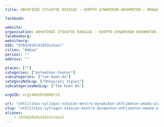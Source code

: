```yaml
---
title: ΑΘΛΗΤΙΚΟΣ ΣΥΛΛΟΓΟΣ ΝΙΚΑΙΑΣ – ΚΕΝΤΡΟ ΔΥΝΑΜΙΚΩΝ ΑΘΛΗΜΑΤΩΝ – ΟΜΑΔΑ ΑΛΑΪΣΚΑΣ-Αθήνα-Tae Kwon Do

facebook:

website:
organisation: ΑΘΛΗΤΙΚΟΣ ΣΥΛΛΟΓΟΣ ΝΙΚΑΙΑΣ – ΚΕΝΤΡΟ ΔΥΝΑΜΙΚΩΝ ΑΘΛΗΜΑΤΩΝ – ΟΜΑΔΑ ΑΛΑΪΣΚΑΣ
facebookorg:
websiteorg:
UID: "07042020141033school"
cities: "Αθήνα"
perioxi: ""
address: ""

places: [""]
categories: ["polemikes-texnes"]
subcategories: ["tae-kwon-do"]
categoryNoSLug: ["Πολεμικές τέχνες"]
subcategoriesNoSLug: ["Tae Kwon Do"]

orgUID: org14042020000723

url: "athlitikos-syllogos-nikaias-kentro-dynamikon-athlimaton-omada-alaiskas-athina-tae-kwon-do/athina//"
slug: "athlitikos-syllogos-nikaias-kentro-dynamikon-athlimaton-omada-alaiskas-athina-tae-kwon-do"
aliases:
    - /07042020141033school
---
```





